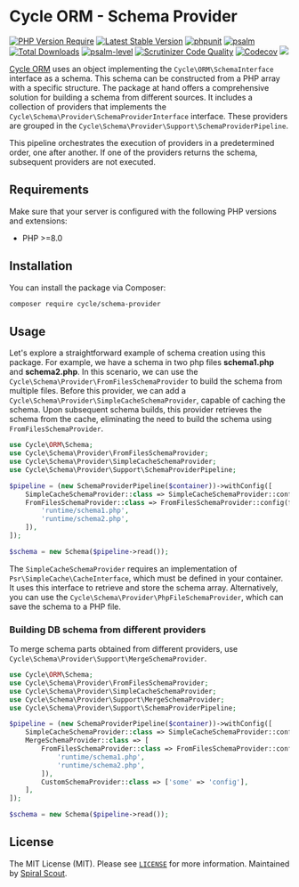 # Cycle ORM - Schema Provider

[![PHP Version Require](https://poser.pugx.org/cycle/schema-provider/require/php)](https://packagist.org/packages/cycle/schema-provider)
[![Latest Stable Version](https://poser.pugx.org/cycle/schema-provider/v/stable)](https://packagist.org/packages/cycle/schema-provider)
[![phpunit](https://github.com/cycle/schema-provider/actions/workflows/phpunit.yml/badge.svg)](https://github.com/cycle/schema-provider/actions)
[![psalm](https://github.com/cycle/schema-provider/actions/workflows/psalm.yml/badge.svg)](https://github.com/cycle/schema-provider/actions)
[![Total Downloads](https://poser.pugx.org/cycle/schema-provider/downloads)](https://packagist.org/packages/cycle/schema-provider)
[![psalm-level](https://shepherd.dev/github/cycle/schema-provider/level.svg)](https://shepherd.dev/github/cycle/schema-provider)
[![Scrutinizer Code Quality](https://scrutinizer-ci.com/g/cycle/schema-provider/badges/quality-score.png?b=1.x)](https://scrutinizer-ci.com/g/cycle/schema-provider/?branch=1.x)
[![Codecov](https://codecov.io/gh/cycle/schema-provider/graph/badge.svg)](https://codecov.io/gh/cycle/schema-provider)
<a href="https://discord.gg/TFeEmCs"><img src="https://img.shields.io/badge/discord-chat-magenta.svg"></a>

[Cycle ORM](https://github.com/cycle/orm) uses an object implementing the `Cycle\ORM\SchemaInterface` interface as a schema.
This schema can be constructed from a PHP array with a specific structure. The package at hand offers a comprehensive
solution for building a schema from different sources. It includes a collection of providers that implements the
`Cycle\Schema\Provider\SchemaProviderInterface` interface. These providers are grouped in the
`Cycle\Schema\Provider\Support\SchemaProviderPipeline`.

This pipeline orchestrates the execution of providers in a predetermined order, one after another.
If one of the providers returns the schema, subsequent providers are not executed.

## Requirements

Make sure that your server is configured with the following PHP versions and extensions:

- PHP >=8.0

## Installation

You can install the package via Composer:

```bash
composer require cycle/schema-provider
```

## Usage

Let's explore a straightforward example of schema creation using this package. For example, we have a schema in
two php files **schema1.php** and **schema2.php**. In this scenario, we can use the
`Cycle\Schema\Provider\FromFilesSchemaProvider` to build the schema from multiple files. Before this provider,
we can add a `Cycle\Schema\Provider\SimpleCacheSchemaProvider`, capable of caching the schema. Upon subsequent schema
builds, this provider retrieves the schema from the cache, eliminating the need to build the schema using
`FromFilesSchemaProvider`.

```php
use Cycle\ORM\Schema;
use Cycle\Schema\Provider\FromFilesSchemaProvider;
use Cycle\Schema\Provider\SimpleCacheSchemaProvider;
use Cycle\Schema\Provider\Support\SchemaProviderPipeline;

$pipeline = (new SchemaProviderPipeline($container))->withConfig([
    SimpleCacheSchemaProvider::class => SimpleCacheSchemaProvider::config(key: 'cycle-schema'),
    FromFilesSchemaProvider::class => FromFilesSchemaProvider::config(files: [
        'runtime/schema1.php',
        'runtime/schema2.php',
    ]),
]);

$schema = new Schema($pipeline->read());
```

The `SimpleCacheSchemaProvider` requires an implementation of `Psr\SimpleCache\CacheInterface`, which must be defined
in your container. It uses this interface to retrieve and store the schema array. Alternatively, you can use the
`Cycle\Schema\Provider\PhpFileSchemaProvider`, which can save the schema to a PHP file.


### Building DB schema from different providers

To merge schema parts obtained from different providers, use `Cycle\Schema\Provider\Support\MergeSchemaProvider`.

```php
use Cycle\ORM\Schema;
use Cycle\Schema\Provider\FromFilesSchemaProvider;
use Cycle\Schema\Provider\SimpleCacheSchemaProvider;
use Cycle\Schema\Provider\Support\MergeSchemaProvider;
use Cycle\Schema\Provider\Support\SchemaProviderPipeline;

$pipeline = (new SchemaProviderPipeline($container))->withConfig([
    SimpleCacheSchemaProvider::class => SimpleCacheSchemaProvider::config(key: 'cycle-schema'),
    MergeSchemaProvider::class => [
        FromFilesSchemaProvider::class => FromFilesSchemaProvider::config(files: [
            'runtime/schema1.php',
            'runtime/schema2.php',
        ]),
        CustomSchemaProvider::class => ['some' => 'config'],
    ],
]);

$schema = new Schema($pipeline->read());
```

## License

The MIT License (MIT). Please see [`LICENSE`](./LICENSE) for more information.
Maintained by [Spiral Scout](https://spiralscout.com).
